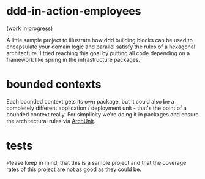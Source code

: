 # ddd-in-action-employees

(work in progress)

A little sample project to illustrate how ddd building blocks can be used to encapsulate your domain logic and parallel
satisfy the rules of a hexagonal architecture.
I tried reaching this goal by putting all code depending on a framework like spring in the infrastructure packages.

# bounded contexts

Each bounded context gets its own package, but it could also be a completely different application / deployment unit -
that's the point of a bounded context really.
For simplicity we're doing it in packages and ensure the architectural rules via [ArchUnit](https://www.archunit.org/).

# tests

Please keep in mind, that this is a sample project and that the coverage rates of this project are not as good as they
could be.
